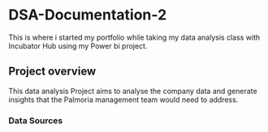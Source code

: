 # DSA-Documentation-2

This is where i started my portfolio while taking my data analysis class with Incubator Hub using my Power bi project.

## Project overview
This data analysis Project aims to analyse the company data and generate insights that the Palmoria management team would need to address.

### Data Sources
